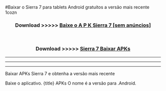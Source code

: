 #Baixar o Sierra 7   para tablets Android gratuitos a versão mais recente 1cozn


<div align="center">
<h3>Download >>>>> <a href="https://pt-web.web.app/?pt= Sierra 7 ">Baixe o A P K Sierra 7  [sem anúncios]</a></h3><br>

<h3>Download >>>>> <a href="https://pt-web.web.app/?pt= Sierra 7 ">Sierra 7  Baixar APKs</a></h3>
</div>

----------------------------------------------------------

----------------------------------------------------------

----------------------------------------------------------

Baixar APKs Sierra 7  e obtenha a versão mais recente

Baixe o aplicativo. {title} APKs O nome é a versão para .Android.


